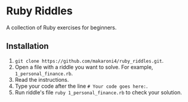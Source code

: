 # Ruby Riddles

A collection of Ruby exercises for beginners.

## Installation

1. `git clone https://github.com/makaroni4/ruby_riddles.git`.
2. Open a file with a riddle you want to solve. For example, `1_personal_finance.rb`.
3. Read the instructions.
4. Type your code after the line `# Your code goes here:`.
5. Run riddle's file `ruby 1_personal_finance.rb` to check your solution.
